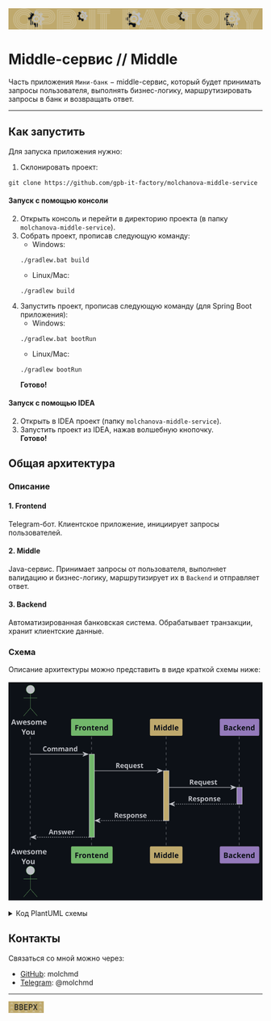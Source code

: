 <div style="text-align: center;">
    <img src="images/banner.svg" alt="Шапка">
</div>
<h1><a name="up">Middle-сервис // Middle</a></h1>

Часть приложения `Мини-банк` − middle-сервис, который будет принимать запросы пользователя,
выполнять бизнес-логику, маршрутизировать запросы в банк и возвращать ответ.

---

## Как запустить

Для запуска приложения нужно:
1. Склонировать проект:
```
git clone https://github.com/gpb-it-factory/molchanova-middle-service
```
#### Запуск с помощью консоли
2. Открыть консоль и перейти в директорию проекта
   (в папку `molchanova-middle-service`).
3. Собрать проект, прописав следующую команду:
    - Windows:
   ```
   ./gradlew.bat build
   ```
    - Linux/Mac:
   ```
   ./gradlew build
   ```
4. Запустить проект, прописав следующую команду (для Spring Boot приложения):
    - Windows:
   ```
   ./gradlew.bat bootRun
   ```
    - Linux/Mac:
   ```
   ./gradlew bootRun
   ```
   **Готово!**

#### Запуск с помощью IDEA
2. Открыть в IDEA проект (папку `molchanova-middle-service`).
3. Запустить проект из IDEA, нажав волшебную кнопочку. \
   **Готово!**

## Общая архитектура
### Описание

#### 1. Frontend
Telegram-бот. Клиентское приложение, инициирует запросы пользователей.

#### 2. Middle
Java-сервис. Принимает запросы от пользователя, выполняет валидацию и бизнес-логику, маршрутизирует их в `Backend` и отправляет ответ.

#### 3. Backend
Автоматизированная банковская система. Обрабатывает транзакции, хранит клиентские данные.

### Схема
Описание архитектуры можно представить в виде краткой схемы ниже:\
\
![Схемочка](images/arhitecture_diagram.svg "Архитектура")

<details>
<summary>Код PlantUML схемы</summary>

```plantuml
@startuml
scale 1

!define Background #0d1117
!define Arrow #bcbec4
!define ColorY #bfa96d
!define ColorP #947abb
!define ColorG #72b76b

skinparam backgroundColor Background
skinparam sequence {
    ActorBorderColor ColorG
    ActorFontColor Arrow
    ActorFontStyle bold

    ParticipantPadding 30
    ParticipantFontStyle bold
    ParticipantFontColor Background
    ParticipantBackgroundColor Arrow
    LifeLineBorderColor Arrow

    MessageAlign center
    ArrowFontColor Arrow
    ArrowFontStyle bold
    ArrowColor Arrow
}

actor "Awesome\nYou" as User Arrow

participant "Frontend" as F ColorG
participant "Middle" as M ColorY
participant "Backend" as B ColorP

User -> F: Command
activate F ColorG

F -> M: Request
activate M ColorY

M -> B: Request
activate B ColorP
B --> M: Response
deactivate B

M --> F: Response
deactivate M

F --> User: Answer
deactivate F

@enduml
```

</details>

## Контакты
Связаться со мной можно через:
- [GitHub](https://github.com/molchmd): molchmd
- [Telegram](https://t.me/molchmd): @molchmd

---

[<img src="images/up.svg" alt="up" width="70">](#up)